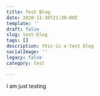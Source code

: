 ```yaml
---
title: Test Blog
date: 2020-11-30T21:30:00Z
template: ''
draft: false
slug: test-blog
tags: []
description: this is a test blog
socialImage: ''
legacy: false
category: test

---
```

I am just testing 